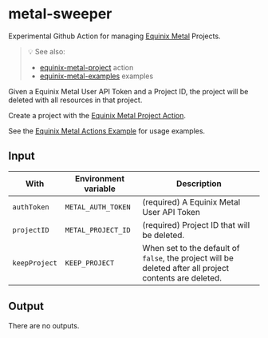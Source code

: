 # metal-sweeper

Experimental Github Action for managing [Equinix Metal](https://metal.equinix.com) Projects.

> :bulb: See also:
>
> - [equinix-metal-project](https://github.com/equinix-labs/metal-project-action) action
> - [equinix-metal-examples](https://github.com/equinix-labs/metal-actions-example) examples

Given a Equinix Metal User API Token and a Project ID, the project will be deleted with all resources in that project.

Create a project with the [Equinix Metal Project Action](https://github.com/equinix-labs/metal-project-action).

See the [Equinix Metal Actions Example](https://github.com/equinix-labs/metal-actions-example) for usage examples.

## Input

| With          | Environment variable | Description                                                                                             |
| ------------- | -------------------- | ------------------------------------------------------------------------------------------------------- |
| `authToken`   | `METAL_AUTH_TOKEN`   | (required) A Equinix Metal User API Token                                                               |
| `projectID`   | `METAL_PROJECT_ID`   | (required) Project ID that will be deleted.                                                             |
| `keepProject` | `KEEP_PROJECT`       | When set to the default of `false`, the project will be deleted after all project contents are deleted. |

## Output

There are no outputs.
